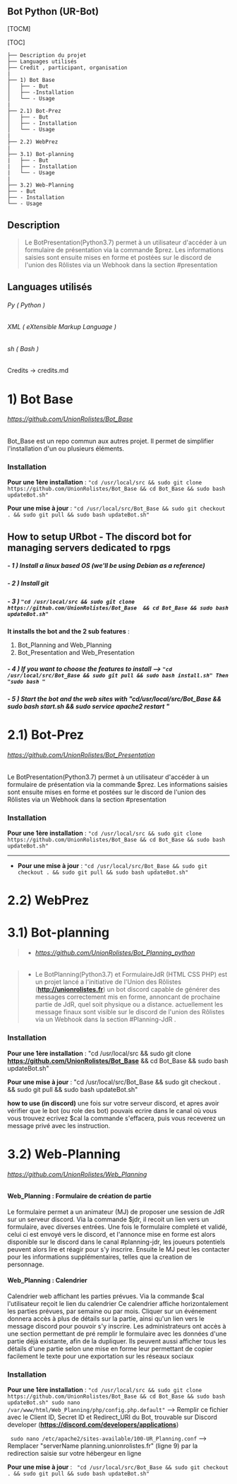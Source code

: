 ## Bot Python (UR-Bot)

[TOCM]

[TOC]


```
├── Description du projet 
├── Languages utilisés
├── Credit , participant, organisation
|
├── 1) Bot Base
│	├── - But
│	├── -Installation
│	└── - Usage
|
├── 2.1) Bot-Prez
│ 	├── - But
│	├── - Installation
│	└── - Usage
|
├── 2.2) WebPrez
|
├── 3.1) Bot-planning
|   ├── - But
|   ├── - Installation
|   └── - Usage
|
├── 3.2) Web-Planning
├── - But
├── - Installation
└── - Usage
```





## Description
> Le BotPresentation(Python3.7) permet à un utilisateur d'accéder à un formulaire de présentation via la commande $prez. Les informations saisies sont ensuite mises en forme et postées sur le discord de l'union des Rôlistes via un Webhook dans la section #presentation

## Languages utilisés
###### Py ( Python )
###### XML (  eXtensible Markup Language )
###### sh (  Bash )

Credits -> credits.md

  
#  1) Bot Base

######  https://github.com/UnionRolistes/Bot_Base
 Bot_Base est un repo commun aux autres projet.
Il permet de simplifier l'installation d'un ou plusieurs éléments.
  ### Installation         
   **Pour une 1ère installation** : ``` "cd /usr/local/src && sudo git clone https://github.com/UnionRolistes/Bot_Base && cd Bot_Base && sudo bash updateBot.sh" ``` 
			
   **Pour une mise à jour** : ``` "cd /usr/local/src/Bot_Base && sudo git checkout . && sudo git pull && sudo bash updateBot.sh" ```	 
   
 How to setup URbot - The discord bot for managing servers dedicated to rpgs 
 ---
  ##### - 1 )   Install a linux based OS (we'll be using Debian as a reference)

  ##### - 2 )  Install git

 ##### - 3 )  ``` "cd /usr/local/src && sudo git clone  https://github.com/UnionRolistes/Bot_Base  && cd Bot_Base && sudo bash updateBot.sh" ```

  **It installs the bot and the 2 sub features** : 

   1. Bot_Planning and Web_Planning 
   2. Bot_Presentation and Web_Presentation
				 
   ##### - 4 )  If you want to choose the features to install --> ```"cd /usr/local/src/Bot_Base && sudo git pull && sudo bash install.sh" Then "sudo bash " ```

   ##### - 5 )  Start the bot and the web sites with "cd/usr/local/src/Bot_Base && sudo bash start.sh && sudo service apache2 restart "

#  2.1) Bot-Prez

  ######  https://github.com/UnionRolistes/Bot_Presentation
  Le BotPresentation(Python3.7) permet à un utilisateur d'accéder à un formulaire de présentation via la commande $prez. Les informations saisies sont ensuite mises en forme et postées sur le discord de l'union des Rôlistes via un Webhook dans la section #presentation
 
   ### Installation
            
  **Pour une 1ère installation** : ``` "cd /usr/local/src && sudo git clone      https://github.com/UnionRolistes/Bot_Base && cd Bot_Base && sudo bash updateBot.sh" ```
			
---
			
- **Pour une mise à jour** : ``` "cd /usr/local/src/Bot_Base && sudo git checkout . && sudo git pull && sudo bash updateBot.sh" ```

#  2.2) WebPrez

#  3.1) Bot-planning
   >  - ###### https://github.com/UnionRolistes/Bot_Planning_python
   
   >  - Le BotPlanning(Python3.7) et FormulaireJdR (HTML CSS PHP) est un projet lancé a l'initiative de l'Union des Rôlistes (**http://unionrolistes.fr**) un bot discord capable de générer des messages correctement mis en forme, annoncant de prochaine partie de JdR, quel soit physique ou a distance. actuellement les message finaux sont visible sur le discord de l'union des Rôlistes via un Webhook dans la section #Planning-JdR .
   
 ### Installation
	    
   **Pour une 1ère installation** : "cd /usr/local/src && sudo git clone **https://github.com/UnionRolistes/Bot_Base** && cd Bot_Base && sudo bash updateBot.sh"

**Pour une mise à jour** : "cd /usr/local/src/Bot_Base && sudo git checkout . && sudo git pull && sudo bash updateBot.sh"

**how to use (in discord)** une fois sur votre serveur discord, et apres avoir vérifier que le bot (ou role des bot) pouvais ecrire dans le canal où vous vous trouvez ecrivez $cal la commande s'effacera, puis vous receverez un message privé avec les instruction.

#  3.2) Web-Planning

   ###### https://github.com/UnionRolistes/Web_Planning
   #### Web_Planning : Formulaire de création de partie
   Le formulaire permet a un animateur (MJ) de proposer une session de JdR sur un serveur discord. Via la commande $jdr, il recoit un lien vers un formulaire, avec diverses entrées. Une fois le formulaire completé et validé, celui ci est envoyé vers le discord, et l'annonce mise en forme est alors disponible sur le discord dans le canal #planning-jdr, les joueurs potentiels peuvent alors lire et réagir pour s'y inscrire. Ensuite le MJ peut les contacter pour les informations supplémentaires, telles que la creation de personnage. 
	 
   #### Web_Planning : Calendrier
   Calendrier web affichant les parties prévues. Via la commande $cal l'utilisateur reçoit le lien du calendrier Ce calendrier affiche horizontalement les parties prévues, par semaine ou par mois. Cliquer sur un événement donnera accès à plus de détails sur la partie, ainsi qu'un lien vers le message discord pour pouvoir s'y inscrire. Les administrateurs ont accès à une section permettant de pré remplir le formulaire avec les données d'une partie déjà existante, afin de la dupliquer. Ils peuvent aussi afficher tous les détails d'une partie selon une mise en forme leur permettant de copier facilement le texte pour une exportation sur les réseaux sociaux
	 
   ### Installation
   **Pour une 1ère installation** : ``` "cd /usr/local/src && sudo git clone https://github.com/UnionRolistes/Bot_Base && cd Bot_Base && sudo bash updateBot.sh" sudo nano /var/www/html/Web_Planning/php/config.php.default" ``` --> Remplir ce fichier avec le Client ID, Secret ID et Redirect_URI du Bot, trouvable sur Discord developer (**https://discord.com/developers/applications**)

``` sudo nano /etc/apache2/sites-available/100-UR_Planning.conf``` --> Remplacer "serverName planning.unionrolistes.fr" (ligne 9) par la redirection saisie sur votre hébergeur en ligne

**Pour une mise à jour** :  ``` "cd /usr/local/src/Bot_Base && sudo git checkout . && sudo git pull && sudo bash updateBot.sh"```

